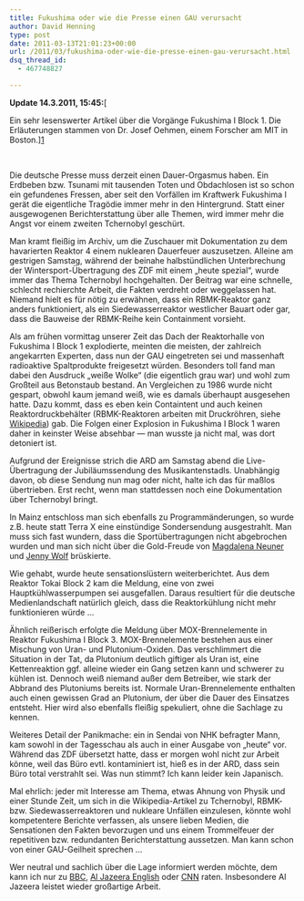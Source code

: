 ```yaml
---
title: Fukushima oder wie die Presse einen GAU verursacht
author: David Henning
type: post
date: 2011-03-13T21:01:23+00:00
url: /2011/03/fukushima-oder-wie-die-presse-einen-gau-verursacht.html
dsq_thread_id:
  - 467748827

---
```

**Update 14.3.2011, 15:45:**[
  
Ein sehr lesenswerter Artikel über die Vorgänge Fukushima I Block 1. Die Erläuterungen stammen von Dr. Josef Oehmen, einem Forscher am MIT in Boston.][1]

&nbsp;

Die deutsche Presse muss derzeit einen Dauer-Orgasmus haben. Ein Erdbeben bzw. Tsunami mit tausenden Toten und Obdachlosen ist so schon ein gefundenes Fressen, aber seit den Vorfällen im Kraftwerk Fukushima I gerät die eigentliche Tragödie immer mehr in den Hintergrund. Statt einer ausgewogenen Berichterstattung über alle Themen, wird immer mehr die Angst vor einem zweiten Tchernobyl geschürt.

Man kramt fleißig im Archiv, um die Zuschauer mit Dokumentation zu dem havarierten Reaktor 4 einem nuklearen Dauerfeuer auszusetzen. Alleine am gestrigen Samstag, während der beinahe halbstündlichen Unterbrechung der Wintersport-Übertragung des ZDF mit einem &#8222;heute spezial&#8220;, wurde immer das Thema Tchernobyl hochgehalten. Der Beitrag war eine schnelle, schlecht rechierchte Arbeit, die Fakten verdreht oder weggelassen hat. Niemand hielt es für nötig zu erwähnen, dass ein RBMK-Reaktor ganz anders funktioniert, als ein Siedewasserreaktor westlicher Bauart oder gar, dass die Bauweise der RBMK-Reihe kein Containment vorsieht.

Als am frühen vormittag unserer Zeit das Dach der Reaktorhalle von Fukushima I Block 1 explodierte, meinten die meisten, der zahlreich angekarrten Experten, dass nun der GAU eingetreten sei und massenhaft radioaktive Spaltprodukte freigesetzt würden. Besonders toll fand man dabei den Ausdruck &#8222;weiße Wolke&#8220; (die eigentlich grau war) und wohl zum Großteil aus Betonstaub bestand. An Vergleichen zu 1986 wurde nicht gespart, obwohl kaum jemand weiß, wie es damals überhaupt ausgesehen hatte. Dazu kommt, dass es eben kein Containtent und auch keinen Reaktordruckbehälter (RBMK-Reaktoren arbeiten mit Druckröhren, siehe <a href="http://de.wikipedia.org/wiki/RBMK" target="_blank">Wikipedia</a>) gab. Die Folgen einer Explosion in Fukushima I Block 1 waren daher in keinster Weise absehbar &#8212; man wusste ja nicht mal, was dort detoniert ist.

Aufgrund der Ereignisse strich die ARD am Samstag abend die Live-Übertragung der Jubiläumssendung des Musikantenstadls. Unabhängig davon, ob diese Sendung nun mag oder nicht, halte ich das für maßlos übertrieben. Erst recht, wenn man stattdessen noch eine Dokumentation über Tchernobyl bringt.

In Mainz entschloss man sich ebenfalls zu Programmänderungen, so wurde z.B. heute statt Terra X eine einstündige Sondersendung ausgestrahlt. Man muss sich fast wundern, dass die Sportübertragungen nicht abgebrochen wurden und man sich nicht über die Gold-Freude von <a href="http://de.wikipedia.org/wiki/Magdalena_Neuner" target="_blank">Magdalena Neuner</a> und <a href="http://de.wikipedia.org/wiki/Jenny_Wolf" target="_blank">Jenny Wolf</a> brüskierte.

Wie gehabt, wurde heute sensationslüstern weiterberichtet. Aus dem Reaktor Tokai Block 2 kam die Meldung, eine von zwei Hauptkühlwasserpumpen sei ausgefallen. Daraus resultiert für die deutsche Medienlandschaft natürlich gleich, dass die Reaktorkühlung nicht mehr funktionieren würde &#8230;

Ähnlich reißerisch erfolgte die Meldung über MOX-Brennelemente in Reaktor Fukushima I Block 3. MOX-Brennelemente bestehen aus einer Mischung von Uran- und Plutonium-Oxiden. Das verschlimmert die Situation in der Tat, da Plutonium deutlich giftiger als Uran ist, eine Kettenreaktion ggf. alleine wieder ein Gang setzen kann und schwerer zu kühlen ist. Dennoch weiß niemand außer dem Betreiber, wie stark der Abbrand des Plutoniums bereits ist. Normale Uran-Brennelemente enthalten auch einen gewissen Grad an Plutonium, der über die Dauer des Einsatzes entsteht. Hier wird also ebenfalls fleißig spekuliert, ohne die Sachlage zu kennen.

Weiteres Detail der Panikmache: ein in Sendai von NHK befragter Mann, kam sowohl in der Tagesschau als auch in einer Ausgabe von &#8222;heute&#8220; vor. Während das ZDF übersetzt hatte, dass er morgen wohl nicht zur Arbeit könne, weil das Büro evtl. kontaminiert ist, hieß es in der ARD, dass sein Büro total verstrahlt sei. Was nun stimmt? Ich kann leider kein Japanisch.

Mal ehrlich: jeder mit Interesse am Thema, etwas Ahnung von Physik und einer Stunde Zeit, um sich in die Wikipedia-Artikel zu Tchernobyl, RBMK- bzw. Siedewasserreaktoren und nukleare Unfällen einzulesen, könnte wohl kompetentere Berichte verfassen, als unsere lieben Medien, die Sensationen den Fakten bevorzugen und uns einem Trommelfeuer der repetitiven bzw. redundanten Berichterstattung aussetzen. Man kann schon von einer GAU-Geilheit sprechen &#8230;

Wer neutral und sachlich über die Lage informiert werden möchte, dem kann ich nur zu <a href="http://www.bbc.co.uk/news/" target="_blank">BBC</a>, <a href="http://english.aljazeera.net/" target="_blank">Al Jazeera English</a> oder <a href="http://www.cnn.com/" target="_blank">CNN</a> raten. Insbesondere Al Jazeera leistet wieder großartige Arbeit.

 [1]: http://morgsatlarge.wordpress.com/2011/03/13/why-i-am-not-worried-about-japans-nuclear-reactors/